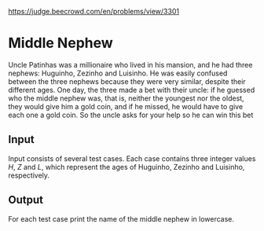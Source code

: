 https://judge.beecrowd.com/en/problems/view/3301

# Middle Nephew

Uncle Patinhas was a millionaire who lived in his mansion, and he had three
nephews: Huguinho, Zezinho and Luisinho. He was easily confused between the
three nephews because they were very similar, despite their different ages. One
day, the three made a bet with their uncle: if he guessed who the middle nephew
was, that is, neither the youngest nor the oldest, they would give him a gold
coin, and if he missed, he would have to give each one a gold coin. So the uncle
asks for your help so he can win this bet

## Input

Input consists of several test cases. Each case contains three integer values
$H$, $Z$ and $L$, which represent the ages of Huguinho, Zezinho and Luisinho,
respectively.

## Output

For each test case print the name of the middle nephew in lowercase.
